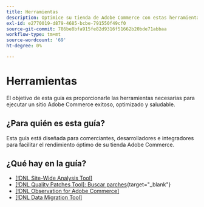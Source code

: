 ```yaml
---
title: Herramientas
description: Optimice su tienda de Adobe Commerce con estas herramientas.
exl-id: e2770019-d879-4685-bcbe-791550f49cf0
source-git-commit: 786be8bfa915fe82d9316f51662b20bde71abbaa
workflow-type: tm+mt
source-wordcount: '69'
ht-degree: 0%

---
```


# Herramientas

El objetivo de esta guía es proporcionarle las herramientas necesarias para ejecutar un sitio Adobe Commerce exitoso, optimizado y saludable.

## ¿Para quién es esta guía?

Esta guía está diseñada para comerciantes, desarrolladores e integradores para facilitar el rendimiento óptimo de su tienda Adobe Commerce.

## ¿Qué hay en la guía?

* [[!DNL Site-Wide Analysis Tool]](../tools/site-wide-analysis-tool/intro.md)
* [[!DNL Quality Patches Tool]: Buscar parches](https://experienceleague.adobe.com/tools/commerce-quality-patches/index.html){target="_blank"}
* [[!DNL Observation for Adobe Commerce]](../tools/observation-for-adobe-commerce/intro.md)
* [[!DNL Data Migration Tool]](data-migration-tool/how-migration-works.md)
